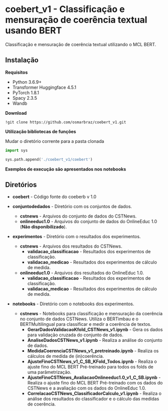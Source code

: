 # coebert_v1 - Classificação e mensuração de coerência textual usando BERT
Classificação e mensuração de coerência textual utilizando o MCL BERT.


## **Instalação**

**Requisitos**

* Python 3.6.9+
* Transformer Huggingface 4.5.1
* PyTorch 1.8.1
* Spacy 2.3.5
* Wandb

**Download**

```
!git clone https://github.com/osmarbraz/coebert_v1.git
```

**Utilização bibliotecas de funções**

Mudar o diretório corrente para a pasta clonada
```python
import sys

sys.path.append('./coebert_v1/coebert')
```

**Exemplos de execução são apresentados nos notebooks**

## **Diretórios**
* **coebert** - Código fonte do coeberb v 1.0
* **conjuntodedados** - Diretório com os conjuntos de dados.
  * **cstnews** - Arquivos do conjunto de dados do CSTNews.
  * **onlineeduc1.0** - Arquivos do conjunto de dados do OnlineEduc 1.0 (**Não disponibilizado**).

* **experimentos** - Diretório com o resultados dos experimentos.
  * **cstnews** - Arquivos dos resultados do CSTNews.
    * **validacao_classificacao** - Resultados dos experimentos de classificação.
    * **validacao_medicao** - Resultados dos experimentos de cálculo de medida.
  * **onlineeduc1.0** - Arquivos dos resultados do OnlineEduc 1.0.
    * **validacao_classificacao** - Resultados dos experimentos de classificação.
    * **validacao_medicao** - Resultados dos experimentos de cálculo de medida.

* **notebooks** - Diretório com o notebooks dos experimentos.
  * **cstnews** - Notebooks para classificação e mensuração da coerência no conjunto de dados CSTNews. Utiliza o BERTimbau e o BERTMultilingual para classificar e medir a coerência de textos. 
    * **GerarDadosValidacaoKfold_CSTNews_v1.ipynb** - Gera os dados para validação cruzada do conjunto de dados.
    * **AnaliseDadosCSTNews_v1.ipynb** - Realiza a análise do conjunto de dados.
    * **MedidaCoerenciaCSTNews_v1_pretreinado.ipynb** - Realiza os cálculos de medida de (in)coerência.
    * **AjusteFinoCSTNews_v1_C_SB_KFold_Todos.ipynb** - Realiza o ajuste fino do MCL BERT Pré-treinado para todos os folds de uma parâmetrização.
    * **AjusteFinoCSTNews_AvaliacaoOnlineeduc1.0_v1_C_SB.ipynb** - Realiza o ajuste fino do MCL BERT Pré-treinado com os dados do CSTNews e a avaliação com os dados do OnlineEduc 1.0.
    * **CorrelacaoCSTNews_ClassificadorCalculo_v1.ipynb** - Realiza o análise dos resultados do classificador e o cálculo das medidas de coerência.
 
